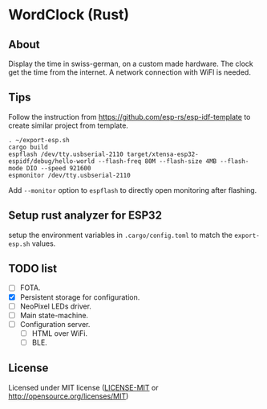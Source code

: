 # WordClock (Rust)

## About
Display the time in swiss-german, on a custom made hardware.
The clock get the time from the internet. A network connection with WiFI is needed.

## Tips
Follow the instruction from https://github.com/esp-rs/esp-idf-template to create similar project from template.

````
. ~/export-esp.sh
cargo build
espflash /dev/tty.usbserial-2110 target/xtensa-esp32-espidf/debug/hello-world --flash-freq 80M --flash-size 4MB --flash-mode DIO --speed 921600
espmonitor /dev/tty.usbserial-2110
````

Add `--monitor` option to `espflash` to directly open monitoring after flashing.

## Setup rust analyzer for ESP32
setup the environment variables in `.cargo/config.toml` to match the `export-esp.sh` values.

## TODO list
- [ ] FOTA.
- [x] Persistent storage for configuration.
- [ ] NeoPixel LEDs driver.
- [ ] Main state-machine.
- [ ] Configuration server.
  - [ ] HTML over WiFi.
  - [ ] BLE.

## License
Licensed under MIT license ([LICENSE-MIT](LICENSE.txt) or http://opensource.org/licenses/MIT)